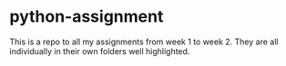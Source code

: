 # python-assignment
This is a repo to all my assignments from week 1 to week 2.
They are all individually in their own folders well highlighted. 